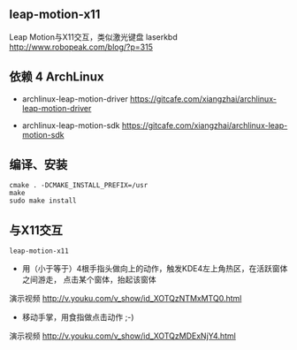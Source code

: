 leap-motion-x11
----------------

Leap Motion与X11交互，类似激光键盘 laserkbd http://www.robopeak.com/blog/?p=315


## 依赖 4 ArchLinux

* archlinux-leap-motion-driver 
https://gitcafe.com/xiangzhai/archlinux-leap-motion-driver

* archlinux-leap-motion-sdk 
https://gitcafe.com/xiangzhai/archlinux-leap-motion-sdk


## 编译、安装

```
cmake . -DCMAKE_INSTALL_PREFIX=/usr
make
sudo make install
```


## 与X11交互

```
leap-motion-x11
```

* 用（小于等于）4根手指头做向上的动作，触发KDE4左上角热区，在活跃窗体之间游走，
点击某个窗体，抬起该窗体

演示视频 http://v.youku.com/v_show/id_XOTQzNTMxMTQ0.html

* 移动手掌，用食指做点击动作 ;-)

演示视频 http://v.youku.com/v_show/id_XOTQzMDExNjY4.html

